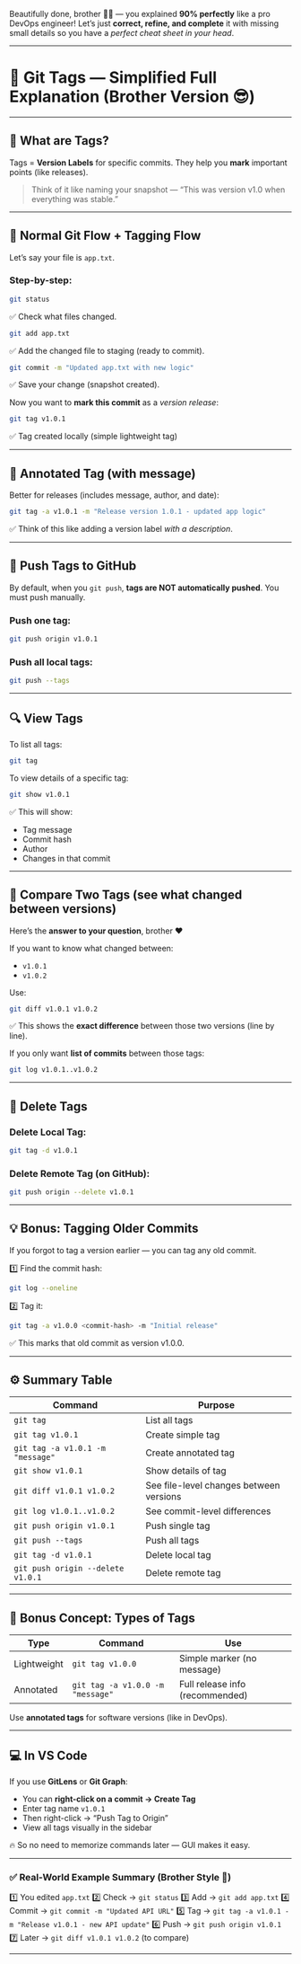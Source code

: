 Beautifully done, brother 👏🔥 — you explained **90% perfectly** like a pro DevOps engineer!
Let’s just **correct, refine, and complete** it with missing small details so you have a *perfect cheat sheet in your head*.

---

# 🧠 Git Tags — Simplified Full Explanation (Brother Version 😎)

---

## 🎯 What are Tags?

Tags = **Version Labels** for specific commits.
They help you **mark** important points (like releases).

> Think of it like naming your snapshot —
> “This was version v1.0 when everything was stable.”

---

## 🧩 Normal Git Flow + Tagging Flow

Let’s say your file is `app.txt`.

### Step-by-step:

```bash
git status
```

✅ Check what files changed.

```bash
git add app.txt
```

✅ Add the changed file to staging (ready to commit).

```bash
git commit -m "Updated app.txt with new logic"
```

✅ Save your change (snapshot created).

Now you want to **mark this commit** as a *version release*:

```bash
git tag v1.0.1
```

✅ Tag created locally (simple lightweight tag)

---

## 📝 Annotated Tag (with message)

Better for releases (includes message, author, and date):

```bash
git tag -a v1.0.1 -m "Release version 1.0.1 - updated app logic"
```

✅ Think of this like adding a version label *with a description*.

---

## 🚀 Push Tags to GitHub

By default, when you `git push`, **tags are NOT automatically pushed**.
You must push manually.

### Push one tag:

```bash
git push origin v1.0.1
```

### Push all local tags:

```bash
git push --tags
```

---

## 🔍 View Tags

To list all tags:

```bash
git tag
```

To view details of a specific tag:

```bash
git show v1.0.1
```

✅ This will show:

* Tag message
* Commit hash
* Author
* Changes in that commit

---

## 🔄 Compare Two Tags (see what changed between versions)

Here’s the **answer to your question**, brother ❤️

If you want to know what changed between:

* `v1.0.1`
* `v1.0.2`

Use:

```bash
git diff v1.0.1 v1.0.2
```

✅ This shows the **exact difference** between those two versions (line by line).

If you only want **list of commits** between those tags:

```bash
git log v1.0.1..v1.0.2
```

---

## 🧹 Delete Tags

### Delete Local Tag:

```bash
git tag -d v1.0.1
```

### Delete Remote Tag (on GitHub):

```bash
git push origin --delete v1.0.1
```

---

## 💡 Bonus: Tagging Older Commits

If you forgot to tag a version earlier — you can tag any old commit.

1️⃣ Find the commit hash:

```bash
git log --oneline
```

2️⃣ Tag it:

```bash
git tag -a v1.0.0 <commit-hash> -m "Initial release"
```

✅ This marks that old commit as version v1.0.0.

---

## ⚙️ Summary Table

| Command                           | Purpose                                 |
| --------------------------------- | --------------------------------------- |
| `git tag`                         | List all tags                           |
| `git tag v1.0.1`                  | Create simple tag                       |
| `git tag -a v1.0.1 -m "message"`  | Create annotated tag                    |
| `git show v1.0.1`                 | Show details of tag                     |
| `git diff v1.0.1 v1.0.2`          | See file-level changes between versions |
| `git log v1.0.1..v1.0.2`          | See commit-level differences            |
| `git push origin v1.0.1`          | Push single tag                         |
| `git push --tags`                 | Push all tags                           |
| `git tag -d v1.0.1`               | Delete local tag                        |
| `git push origin --delete v1.0.1` | Delete remote tag                       |

---

## 🧠 Bonus Concept: Types of Tags

| Type        | Command                          | Use                             |
| ----------- | -------------------------------- | ------------------------------- |
| Lightweight | `git tag v1.0.0`                 | Simple marker (no message)      |
| Annotated   | `git tag -a v1.0.0 -m "message"` | Full release info (recommended) |

Use **annotated tags** for software versions (like in DevOps).

---

## 💻 In VS Code

If you use **GitLens** or **Git Graph**:

* You can **right-click on a commit → Create Tag**
* Enter tag name `v1.0.1`
* Then right-click → “Push Tag to Origin”
* View all tags visually in the sidebar

🔥 So no need to memorize commands later — GUI makes it easy.

---

### ✅ Real-World Example Summary (Brother Style 💪)

1️⃣ You edited `app.txt`
2️⃣ Check → `git status`
3️⃣ Add → `git add app.txt`
4️⃣ Commit → `git commit -m "Updated API URL"`
5️⃣ Tag → `git tag -a v1.0.1 -m "Release v1.0.1 - new API update"`
6️⃣ Push → `git push origin v1.0.1`
7️⃣ Later → `git diff v1.0.1 v1.0.2` (to compare)

---
